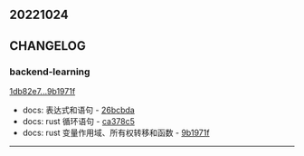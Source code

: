 ## 20221024

## CHANGELOG

### backend-learning

[1db82e7...9b1971f](https://github.com/zhbhun/backend-learning/compare/1db82e7...9b1971f)

* docs: 表达式和语句 - [26bcbda](https://github.com/zhbhun/backend-learning/commit/26bcbda43a3f0b2a9602e53584e8491702806909)
* docs: rust 循环语句 - [ca378c5](https://github.com/zhbhun/backend-learning/commit/ca378c5eee7d865d773fe8338e92f8c343550f6f)
* docs: rust 变量作用域、所有权转移和函数 - [9b1971f](https://github.com/zhbhun/backend-learning/commit/9b1971f9c0b944e485d4d8534a5ca87e57336992)

---

